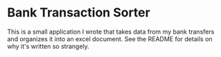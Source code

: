 # Bank Transaction Sorter
 This is a small application I wrote that takes data from my bank transfers and organizes it into an excel document. See the README for details on why it's written so strangely.

